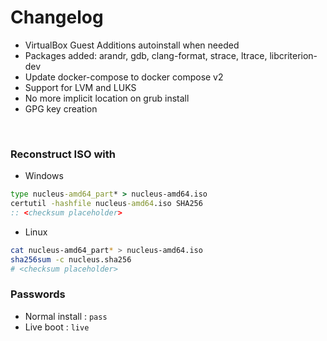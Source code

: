 # Changelog

- VirtualBox Guest Additions autoinstall when needed
- Packages added: arandr, gdb, clang-format, strace, ltrace, libcriterion-dev
- Update docker-compose to docker compose v2
- Support for LVM and LUKS
- No more implicit location on grub install
- GPG key creation

&nbsp;

### **Reconstruct ISO with**

- Windows

```cmd
type nucleus-amd64_part* > nucleus-amd64.iso
certutil -hashfile nucleus-amd64.iso SHA256
:: <checksum placeholder>
```

- Linux

```bash
cat nucleus-amd64_part* > nucleus-amd64.iso
sha256sum -c nucleus.sha256
# <checksum placeholder>
```

### Passwords

- Normal install : `pass`
- Live boot : `live`

